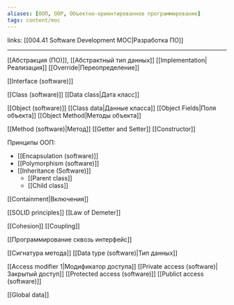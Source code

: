 ```yaml
---
aliases: [ООП, OOP, Объектно-ориентированное программирование]
tags: content/moc
---
```

links: [[004.41 Software Development MOC|Разработка ПО]]

---

[[Абстракция (ПО)]], [[Абстрактный тип данных]]
[[Implementation|Реализация]]
[[Override|Переопределение]]

[[Interface (software)]]

[[Class (software)]]
    [[Data class|Дата класс]]

    
[[Object (software)]]
    [[Class data|Данные класса]]
    [[Object Fields|Поля объекта]]
    [[Object Method|Методы объекта]]
    
[[Method (software)|Метод]]
    [[Getter and Setter]]
[[Constructor]]

Принципы ООП:
- [[Encapsulation (software)]]
- [[Polymorphism (software)]]
- [[Inheritance (Software)]]
    - [[Parent class]]
    - [[Child class]]


[[Containment|Включения]]

[[SOLID principles]]
[[Law of Demeter]]

[[Cohesion]]
[[Coupling]]

[[Программирование сквозь интерфейс]]



[[Сигнатура метода]]
[[Data type (software)|Тип данных]]

[[Access modifier 1|Модификатор доступа]]
    [[Private access (software)|Закрытый доступ]]
    [[Protected access (software)]]
    [[Publict access (software)]]
    
[[Global data]]